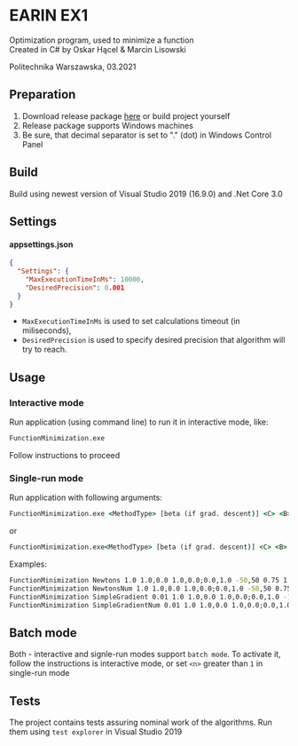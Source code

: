 # EARIN EX1
Optimization program, used to minimize a function   
Created in C# by Oskar Hącel & Marcin Lisowski  

Politechnika Warszawska, 03.2021

## Preparation
1. Download release package [here](/releases/latest) or build project yourself
1. Release package supports Windows machines
1. Be sure, that decimal separator is set to "." (dot) in Windows Control Panel
## Build
Build using newest version of Visual Studio 2019 (16.9.0) and .Net Core 3.0
## Settings
#### appsettings.json
```json
{
  "Settings": {
    "MaxExecutionTimeInMs": 10000,
    "DesiredPrecision": 0.001
  }
}
```
* `MaxExecutionTimeInMs` is used to set calculations timeout (in miliseconds),
* `DesiredPrecision` is used to specify desired precision that algorithm will try to reach.
## Usage
### Interactive mode
Run application (using command line) to run it in interactive mode, like:
```cmd
FunctionMinimization.exe
```
Follow instructions to proceed
### Single-run mode
Run application with following arguments:
```cmd
FunctionMinimization.exe <MethodType> [beta (if grad. descent)] <C> <B> <A> <X0> <desired J(X)> <n>
```
or
```cmd
FunctionMinimization.exe<MethodType> [beta (if grad. descent)] <C> <B> <A> <l> <u> <desired J(X)> <n>
```
Examples:
```cmd
FunctionMinimization Newtons 1.0 1.0,0.0 1.0,0.0;0.0,1.0 -50,50 0.75 1
FunctionMinimization NewtonsNum 1.0 1.0,0.0 1.0,0.0;0.0,1.0 -50,50 0.75 1
FunctionMinimization SimpleGradient 0.01 1.0 1.0,0.0 1.0,0.0;0.0,1.0 -100 100 0.75 10
FunctionMinimization SimpleGradientNum 0.01 1.0 1.0,0.0 1.0,0.0;0.0,1.0 -100 100 0.75 10
```

## Batch mode
Both - interactive and signle-run modes support `batch mode`. 
To activate it, follow the instructions is interactive mode, or set `<n>` greater than `1` in single-run mode 

## Tests
The project contains tests assuring nominal work of the algorithms. Run them using `test explorer` in Visual Studio 2019 

